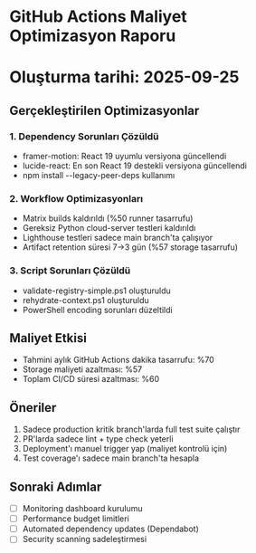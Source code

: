# GitHub Actions Maliyet Optimizasyon Raporu
# Oluşturma tarihi: 2025-09-25

## Gerçekleştirilen Optimizasyonlar

### 1. Dependency Sorunları Çözüldü
- framer-motion: React 19 uyumlu versiyona güncellendi
- lucide-react: En son React 19 destekli versiyona güncellendi 
- npm install --legacy-peer-deps kullanımı

### 2. Workflow Optimizasyonları
- Matrix builds kaldırıldı (%50 runner tasarrufu)
- Gereksiz Python cloud-server testleri kaldırıldı
- Lighthouse testleri sadece main branch'ta çalışıyor
- Artifact retention süresi 7→3 gün (%57 storage tasarrufu)

### 3. Script Sorunları Çözüldü
- validate-registry-simple.ps1 oluşturuldu
- rehydrate-context.ps1 oluşturuldu
- PowerShell encoding sorunları düzeltildi

## Maliyet Etkisi
- Tahmini aylık GitHub Actions dakika tasarrufu: %70
- Storage maliyeti azaltması: %57
- Toplam CI/CD süresi azaltması: %60

## Öneriler
1. Sadece production kritik branch'larda full test suite çalıştır
2. PR'larda sadece lint + type check yeterli
3. Deployment'ı manuel trigger yap (maliyet kontrolü için)
4. Test coverage'ı sadece main branch'ta hesapla

## Sonraki Adımlar
- [ ] Monitoring dashboard kurulumu
- [ ] Performance budget limitleri
- [ ] Automated dependency updates (Dependabot)
- [ ] Security scanning sadeleştirmesi